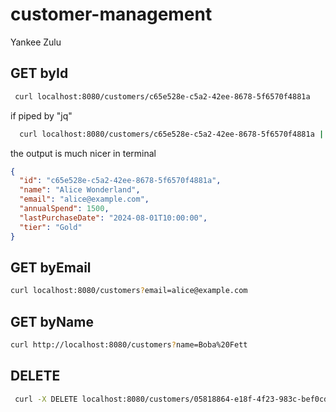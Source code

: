 # customer-management
Yankee Zulu


## GET byId

```bash
 curl localhost:8080/customers/c65e528e-c5a2-42ee-8678-5f6570f4881a
```

 if piped by "jq"

```bash
  curl localhost:8080/customers/c65e528e-c5a2-42ee-8678-5f6570f4881a | jq
```

  the output is much nicer in terminal
```json
{
  "id": "c65e528e-c5a2-42ee-8678-5f6570f4881a",
  "name": "Alice Wonderland",
  "email": "alice@example.com",
  "annualSpend": 1500,
  "lastPurchaseDate": "2024-08-01T10:00:00",
  "tier": "Gold"
}
```

## GET byEmail

```bash
curl localhost:8080/customers?email=alice@example.com
```

## GET byName

```bash
curl http://localhost:8080/customers?name=Boba%20Fett
```


## DELETE

```bash
 curl -X DELETE localhost:8080/customers/05818864-e18f-4f23-983c-bef0cd322ef7
```
